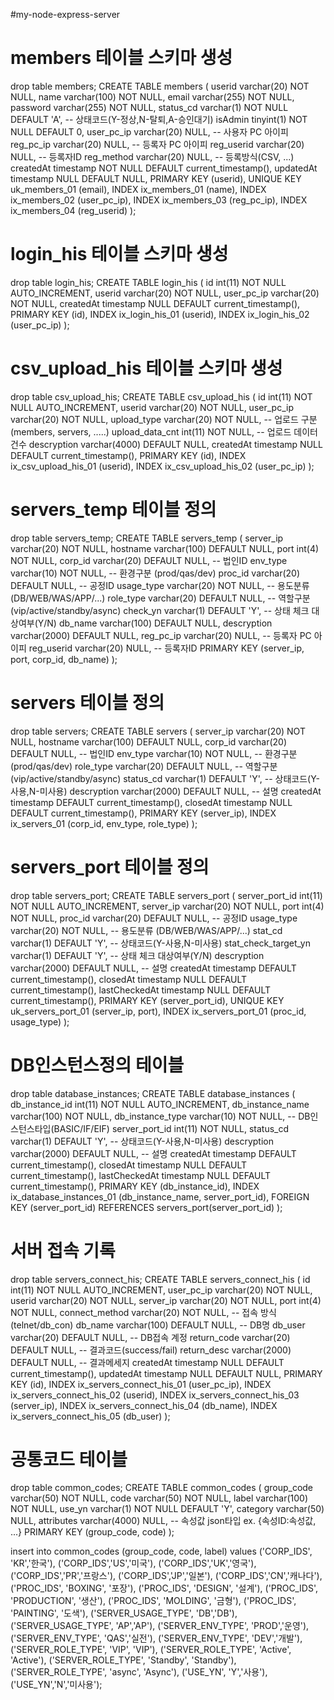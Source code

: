 
#my-node-express-server


# members 테이블 스키마 생성
drop table members;
CREATE TABLE members (
  userid varchar(20) NOT NULL,
  name varchar(100) NOT NULL,
  email varchar(255) NOT NULL,
  password varchar(255) NOT NULL,
  status_cd varchar(1) NOT NULL DEFAULT 'A',    -- 상태코드(Y-정상,N-탈퇴,A-승인대기)
  isAdmin tinyint(1) NOT NULL DEFAULT 0,
  user_pc_ip varchar(20) NULL,   -- 사용자 PC 아이피
  reg_pc_ip varchar(20) NULL,   -- 등록자 PC 아이피
  reg_userid varchar(20) NULL,   -- 등록자ID
  reg_method varchar(20) NULL,   -- 등록방식(CSV, ...)
  createdAt timestamp NOT NULL DEFAULT current_timestamp(),
  updatedAt timestamp NULL DEFAULT NULL,
  PRIMARY KEY (userid),
  UNIQUE KEY uk_members_01 (email),
  INDEX ix_members_01 (name),
  INDEX ix_members_02 (user_pc_ip),
  INDEX ix_members_03 (reg_pc_ip),
  INDEX ix_members_04 (reg_userid)
);


# login_his 테이블 스키마 생성
drop table login_his;
CREATE TABLE login_his (
  id int(11) NOT NULL AUTO_INCREMENT,
  userid varchar(20) NOT NULL,
  user_pc_ip varchar(20) NOT NULL,
  createdAt timestamp NULL DEFAULT current_timestamp(),
  PRIMARY KEY (id),
  INDEX ix_login_his_01 (userid),
  INDEX ix_login_his_02 (user_pc_ip)
);


# csv_upload_his 테이블 스키마 생성
drop table csv_upload_his;
CREATE TABLE csv_upload_his (
  id int(11) NOT NULL AUTO_INCREMENT,
  userid varchar(20) NOT NULL,
  user_pc_ip varchar(20) NOT NULL,
  upload_type varchar(20) NOT NULL,   -- 업로드 구분(members, servers, .....)
  upload_data_cnt int(11) NOT NULL,   -- 업로드 데이터 건수
  descryption varchar(4000) DEFAULT NULL,
  createdAt timestamp NULL DEFAULT current_timestamp(),
  PRIMARY KEY (id),
  INDEX ix_csv_upload_his_01 (userid),
  INDEX ix_csv_upload_his_02 (user_pc_ip)
);



# servers_temp 테이블 정의
drop table servers_temp;
CREATE TABLE servers_temp (
  server_ip varchar(20) NOT NULL,
  hostname varchar(100) DEFAULT NULL,
  port int(4) NOT NULL,
  corp_id varchar(20) DEFAULT NULL,  -- 법인ID
  env_type varchar(10) NOT NULL,   -- 환경구분 (prod/qas/dev)
  proc_id varchar(20) DEFAULT NULL,   -- 공정ID
  usage_type varchar(20) NOT NULL,   -- 용도분류 (DB/WEB/WAS/APP/...)
  role_type varchar(20) DEFAULT NULL,   -- 역할구분 (vip/active/standby/async)
  check_yn varchar(1) DEFAULT 'Y',    -- 상태 체크 대상여부(Y/N)
  db_name varchar(100) DEFAULT NULL,
  descryption varchar(2000) DEFAULT NULL,
  reg_pc_ip varchar(20) NULL,   -- 등록자 PC 아이피
  reg_userid varchar(20) NULL,   -- 등록자ID
  PRIMARY KEY (server_ip, port, corp_id, db_name)
);



# servers 테이블 정의
drop table servers;
CREATE TABLE servers (
  server_ip varchar(20) NOT NULL,
  hostname varchar(100) DEFAULT NULL,
  corp_id varchar(20) DEFAULT NULL,  -- 법인ID
  env_type varchar(10) NOT NULL,   -- 환경구분 (prod/qas/dev)
  role_type varchar(20) DEFAULT NULL,   -- 역할구분 (vip/active/standby/async)
  status_cd varchar(1) DEFAULT 'Y',    -- 상태코드(Y-사용,N-미사용)
  descryption varchar(2000) DEFAULT NULL,   -- 설명
  createdAt timestamp DEFAULT current_timestamp(),
  closedAt timestamp NULL DEFAULT current_timestamp(),
  PRIMARY KEY (server_ip),
  INDEX ix_servers_01 (corp_id, env_type, role_type)
);


# servers_port 테이블 정의
drop table servers_port;
CREATE TABLE servers_port (
  server_port_id int(11) NOT NULL AUTO_INCREMENT,
  server_ip varchar(20) NOT NULL,
  port int(4) NOT NULL,
  proc_id varchar(20) DEFAULT NULL,   -- 공정ID
  usage_type varchar(20) NOT NULL,   -- 용도분류 (DB/WEB/WAS/APP/...)
  stat_cd varchar(1) DEFAULT 'Y',    -- 상태코드(Y-사용,N-미사용)
  stat_check_target_yn varchar(1) DEFAULT 'Y',    -- 상태 체크 대상여부(Y/N)
  descryption varchar(2000) DEFAULT NULL,   -- 설명
  createdAt timestamp DEFAULT current_timestamp(),
  closedAt timestamp NULL DEFAULT current_timestamp(),
  lastCheckedAt timestamp NULL DEFAULT current_timestamp(),
  PRIMARY KEY (server_port_id),
  UNIQUE KEY uk_servers_port_01 (server_ip, port),
  INDEX ix_servers_port_01 (proc_id, usage_type)
);



# DB인스턴스정의 테이블
drop table database_instances;
CREATE TABLE database_instances (
  db_instance_id int(11) NOT NULL AUTO_INCREMENT,
  db_instance_name varchar(100) NOT NULL,
  db_instance_type varchar(10) NOT NULL, -- DB인스턴스타입(BASIC/IF/EIF)
  server_port_id int(11) NOT NULL,
  status_cd varchar(1) DEFAULT 'Y',       -- 상태코드(Y-사용,N-미사용)
  descryption varchar(2000) DEFAULT NULL,   -- 설명
  createdAt timestamp DEFAULT current_timestamp(),
  closedAt timestamp NULL DEFAULT current_timestamp(),
  lastCheckedAt timestamp NULL DEFAULT current_timestamp(),
  PRIMARY KEY (db_instance_id),
  INDEX ix_database_instances_01 (db_instance_name, server_port_id),
  FOREIGN KEY (server_port_id) REFERENCES servers_port(server_port_id)
);



# 서버 접속 기록
drop table servers_connect_his;
CREATE TABLE servers_connect_his (
  id int(11) NOT NULL AUTO_INCREMENT,
  user_pc_ip varchar(20) NOT NULL,
  userid varchar(20) NOT NULL,
  server_ip varchar(20) NOT NULL,
  port int(4) NOT NULL,
  connect_method varchar(20) NOT NULL,  -- 접속 방식(telnet/db_con)
  db_name varchar(100) DEFAULT NULL,  -- DB명
  db_user varchar(20) DEFAULT NULL,  -- DB접속 계정
  return_code varchar(20) DEFAULT NULL,   -- 결과코드(success/fail)
  return_desc varchar(2000) DEFAULT NULL,   -- 결과메세지
  createdAt timestamp NULL DEFAULT current_timestamp(),
  updatedAt timestamp NULL DEFAULT NULL,
  PRIMARY KEY (id),
  INDEX ix_servers_connect_his_01 (user_pc_ip),
  INDEX ix_servers_connect_his_02 (userid),
  INDEX ix_servers_connect_his_03 (server_ip),
  INDEX ix_servers_connect_his_04 (db_name),
  INDEX ix_servers_connect_his_05 (db_user)
);


# 공통코드 테이블
drop table common_codes;
CREATE TABLE common_codes (
  group_code varchar(50) NOT NULL,
  code varchar(50) NOT NULL,
  label varchar(100) NOT NULL,
  use_yn varchar(1) NOT NULL DEFAULT 'Y',
  category varchar(50) NULL,
  attributes varchar(4000) NULL,  -- 속성값 json타입 ex. {속성ID:속성값, ...}
  PRIMARY KEY (group_code, code)
);

insert into common_codes (group_code, code, label) 
values
('CORP_IDS', 'KR','한국'), 
('CORP_IDS','US','미국'), 
('CORP_IDS','UK','영국'),
('CORP_IDS','PR','프랑스'),
('CORP_IDS','JP','일본'),
('CORP_IDS','CN','캐나다'),
('PROC_IDS', 'BOXING', '포장'), 
('PROC_IDS', 'DESIGN', '설계'), 
('PROC_IDS', 'PRODUCTION', '생산'), 
('PROC_IDS', 'MOLDING', '금형'), 
('PROC_IDS', 'PAINTING', '도색'),
('SERVER_USAGE_TYPE', 'DB','DB'), 
('SERVER_USAGE_TYPE', 'AP','AP'),
('SERVER_ENV_TYPE', 'PROD','운영'), 
('SERVER_ENV_TYPE', 'QAS','실전'), 
('SERVER_ENV_TYPE', 'DEV','개발'),
('SERVER_ROLE_TYPE', 'VIP', 'VIP'),
('SERVER_ROLE_TYPE', 'Active', 'Active'),
('SERVER_ROLE_TYPE', 'Standby', 'Standby'),
('SERVER_ROLE_TYPE', 'async', 'Async'),
('USE_YN', 'Y','사용'), 
('USE_YN','N','미사용');

